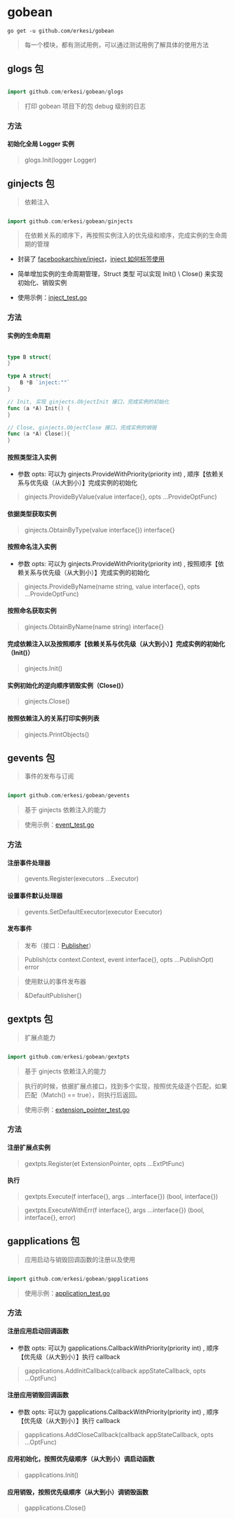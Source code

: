 # gobean

```shell
go get -u github.com/erkesi/gobean
```

> 每一个模块，都有测试用例，可以通过测试用例了解具体的使用方法

## glogs 包

```go

import github.com/erkesi/gobean/glogs

```

> 打印 gobean 项目下的包 debug 级别的日志

### 方法

#### 初始化全局 Logger 实例

> glogs.Init(logger Logger)

## ginjects 包

> 依赖注入

```go

import github.com/erkesi/gobean/ginjects

```

> 在依赖关系的顺序下，再按照实例注入的优先级和顺序，完成实例的生命周期的管理

- 封装了 [facebookarchive/inject](https://github.com/facebookarchive/inject)，[inject 如何标签使用](https://pkg.go.dev/github.com/facebookgo/inject)

- 简单增加实例的生命周期管理，Struct 类型 可以实现 Init() \ Close() 来实现初始化、销毁实例

- 使用示例：[inject_test.go](ginjects/inject_test.go)

### 方法

#### 实例的生命周期


```go

type B struct{
}

type A struct{
	B *B `inject:""`
}

// Init, 实现 ginjects.ObjectInit 接口，完成实例的初始化
func (a *A) Init() {
}

// Close, ginjects.ObjectClose 接口，完成实例的销毁
func (a *A) Close(){
}

```

#### 按照类型注入实例

- 参数 opts: 可以为 ginjects.ProvideWithPriority(priority int) , 顺序【依赖关系与优先级（从大到小）】完成实例的初始化

> ginjects.ProvideByValue(value interface{}, opts ...ProvideOptFunc)

#### 依据类型获取实例

> ginjects.ObtainByType(value interface{}) interface{}

#### 按照命名注入实例

- 参数 opts: 可以为 ginjects.ProvideWithPriority(priority int) , 按照顺序【依赖关系与优先级（从大到小）】完成实例的初始化

> ginjects.ProvideByName(name string, value interface{}, opts ...ProvideOptFunc) 

#### 按照命名获取实例

> ginjects.ObtainByName(name string) interface{}

#### 完成依赖注入以及按照顺序【依赖关系与优先级（从大到小）】完成实例的初始化（Init()）

> ginjects.Init()

#### 实例初始化的逆向顺序销毁实例（Close()）

> ginjects.Close()

#### 按照依赖注入的关系打印实例列表

> ginjects.PrintObjects()

## gevents 包

> 事件的发布与订阅

```go

import github.com/erkesi/gobean/gevents

```

> 基于 ginjects 依赖注入的能力

> 使用示例：[event_test.go](gevents/event_test.go)

### 方法

#### 注册事件处理器

> gevents.Register(executors ...Executor)


#### 设置事件默认处理器

> gevents.SetDefaultExecutor(executor Executor)

#### 发布事件

> 发布（接口：[Publisher](gevents/publisher.go)）

> Publish(ctx context.Context, event interface{}, opts ...PublishOpt) error 

> 使用默认的事件发布器

> &DefaultPublisher{}


## gextpts 包

> 扩展点能力

```go

import github.com/erkesi/gobean/gextpts

```

> 基于 ginjects 依赖注入的能力

> 执行的时候，依据扩展点接口，找到多个实现，按照优先级逐个匹配，如果匹配（Match() == true），则执行后返回。

> 使用示例：[extension_pointer_test.go](gextpts/extension_pointer_test.go)

### 方法

#### 注册扩展点实例

> gextpts.Register(et ExtensionPointer, opts ...ExtPtFunc)

#### 执行

> gextpts.Execute(f interface{}, args ...interface{}) (bool, interface{})

> gextpts.ExecuteWithErr(f interface{}, args ...interface{}) (bool, interface{}, error)


## gapplications 包

> 应用启动与销毁回调函数的注册以及使用

```go

import github.com/erkesi/gobean/gapplications

```

> 使用示例：[application_test.go](gapplications/application_test.go)

### 方法

#### 注册应用启动回调函数 

- 参数 opts: 可以为 gapplications.CallbackWithPriority(priority int) , 顺序【优先级（从大到小）】执行 callback

> gapplications.AddInitCallback(callback appStateCallback, opts ...OptFunc)

#### 注册应用销毁回调函数

- 参数 opts: 可以为 gapplications.CallbackWithPriority(priority int) , 顺序【优先级（从大到小）】执行 callback

> gapplications.AddCloseCallback(callback appStateCallback, opts ...OptFunc)

#### 应用初始化，按照优先级顺序（从大到小）调启动函数 

> gapplications.Init()

#### 应用销毁，按照优先级顺序（从大到小）调销毁函数

> gapplications.Close()

